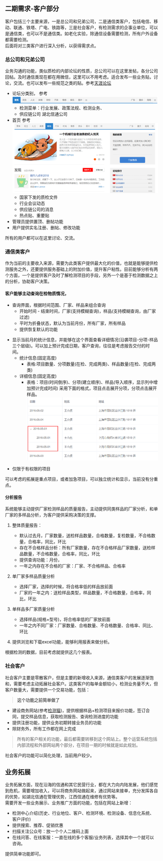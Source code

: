 ## 二期需求-客户部分
客户包括三个主要来源，一是总公司和兄弟公司，二是通信类客户，包括电信、移动、联通、铁塔、广电、铁路等，三是社会客户，有检测需求的企事业单位，可以是通信类，也可以不是通信类。如老化实验，除通信设备需要检测，所有户外设备都需要检测。  
后面将对三类客户进行深入分析，以获得需求点。
### 总公司和兄弟公司
业务沟通的功能，类似质检的内部论坛的性质，总公司可以在这里发帖，各分公司回帖。及时通信类现在都在用微信，这里可以不用考虑。适合发布一些业务贴，讨论，交流。也可以发布一些规范之类的贴。参考[天涯论坛](http://focus.tianya.cn/)
+ 论坛分类别，
参考 ![菜单](./menu.png)
  + 检测菜单：行业发展、政策法规、检测业务、
  + 供应链公司 湖北信通公司
+ 首页
参考![首页](./首页.png)
  + 国家下发的质检文件
  + 行业会议动态
  + 供应链公司的消息
  + 热点贴、重要贴
+ 管理员提供置顶、删帖功能
+ 用户提供实名注册、删帖、修改功能

所有的用户都可以在这里讨论、交流。
### 通信类客户
作为当前的主要收入来源，需要为此类客户提供最大化的价值，也就是能够提供检测服务之外，还要提供服务基础上的附加价值，提升客户粘性。目前能够分析有两个方面，一个是提供客户及时了解检测项目的手段，另外一个是基于检测数据之上的分析，协助客户决策。
#### 客户能够主动查询在检物质情况，
* 查询界面，根据时间范围、厂家、样品来组合查询
  * 开始时间 - 结束时间，厂家(支持模糊查询)，样品(支持模糊查询，由厂家过滤)
  * 平时为折叠状态，默认为当前月份，所有厂家，所有样品
  * 提供恢复默认的功能
- 显示当前月的统计信息，并能够在这个界面查看详细情况(沿袭项目-分项-样品三个层级)。可以加上预计完成日期，客户查询，往往是考虑报告交付的时间。
  - 统计信息(固定高度)
    -  表格:项目数量、分项数量(在检、完成两类)、样品数量(在检、完成两类)
  - 详细信息(固定高度)
	- 表格：项目(时间倒序)、分项(建立顺序)、样品(导入顺序，显示列中增加预计完成时间)
	采用下面的格式，项目点击展开分项，分项点击展开样品。![折叠](./可折叠表格.png)
+ 仅限于有权限的项目

可以考虑的拓展是重点项目，或者加急项目，可以独立统计和显示，当前没有分重点。
#### 分析报告
系统能够主动提供厂家检测样品的质量报告，主动提供同类样品的厂家分析，和单厂家的多样品分析，为客户提供采购决策的支撑。
1. 整体质量报告：
   + 默认过去月，厂家数量，送检样品数量，合格数量，复检数量，不合格数量，合格率，同比，环比 
   + 存在不合格样品分析：所有厂家数量，存在不合格样品厂家数量，送检样品数量，不合格数量，合格率，同比，环比
   + 提供查询功能：月份，
   + 一年之内存在不合格的厂家：厂家、不合格样品、合格率

1. 单厂家多样品质量分析
   + 选择厂家，选择的时候，将合格率低的样品放前面
   + 厂家的一年之内：送检样品类型，样品数量，不合格数量，合格率，同比，环比

1. 单样品多厂家质量分析
   + 选择样品(规格+型号)，将合格率低的厂家放前面
   + 一年之内不同厂家：厂家数量、合格数量、不合格数量、合格率、同比、环比
1. 提供浏览和下载excel功能，能够利用报表来做分析。

根据检测的数据，目前考虑就提供这几个报表。
### 社会客户
社会客户主要是零散客户，但是主要的新增收入来源，通信类客户的发展逐渐饱和，需要考虑主动拓展社会客户。这类客户的每单金额较小，检测业务量不大，但客户数量大，需要提供一个交易功能，包括：
> **这个功能之前简单做了**

- 建设商务网站(参考[检测猫](http://www.jiancemao.com/))，提供根据样品+检测项目来报价功能，签订合同，提交样品信息，获取检测报告、查询检测进度的功能
- 提供注册功能，提供业务初期转接业务员的功能
- 除财务外，所有工作都在网上完成
> 所有的客户相关的功能，最后都需要转移到这个网站上。整个运营系统包括内部流程和外部网站两个部分，在项目一期的时候就是如此规划。

社会客户的功能可以简化处理，当前用户较少。
## 业务拓展
业务拓展方面，现在沿海的信通和其它民营行业，都在大力向内陆发展，他们感觉到危机，需要增加收入，可以将商务网站做起来，通过网站来接单，充分发挥各自的优势，如湖北信通在管理优势，江西信通在维修有优势等。  
需要开发一些业务展示、业务推广方面的功能，包括在网站上新增：
* 检测中心介绍(历史、行业地位、客户、检测环境、检测设备、信息化系统、客户评价)
* 提供搜索、推荐、促销优惠
* 扫描关注公众号：放一个个人二维码上面
* 在线问答、在线客服：一直在线的多个客服/业务列表，选择其中一个就可以咨询。

提供简单功能即可。 